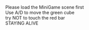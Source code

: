 Please load the MiniGame scene first  
Use A/D to move the green cube  
try NOT to touch the red bar  
STAYING ALIVE
